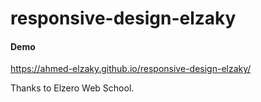 # responsive-design-elzaky
#### Demo
https://ahmed-elzaky.github.io/responsive-design-elzaky/

Thanks to Elzero Web School.